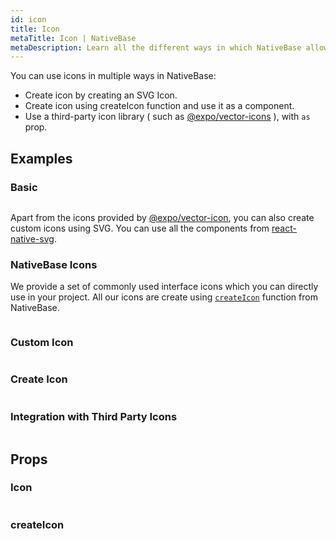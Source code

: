 ```yaml
---
id: icon
title: Icon
metaTitle: Icon | NativeBase
metaDescription: Learn all the different ways in which NativeBase allows you to use icons. Get to know more about creating custom icons and more icon functions in this document.
---
```


You can use icons in multiple ways in NativeBase:

- Create icon by creating an SVG Icon.
- Create icon using createIcon function and use it as a component.
- Use a third-party icon library ( such as [@expo/vector-icons](https://github.com/expo/vector-icons) ), with `as` prop.

## Examples

### Basic

```ComponentSnackPlayer path=components,primitives,Icon,Basic.tsx

```

Apart from the icons provided by [@expo/vector-icon](https://github.com/expo/vector-icons), you can also create custom icons using SVG. You can use all the components from [react-native-svg](https://github.com/react-native-svg/react-native-svg).

### NativeBase Icons

We provide a set of commonly used interface icons which you can directly use in your project. All our icons are create using [`createIcon`](icon#createicon) function from NativeBase.

```ComponentSnackPlayer path=components,primitives,Icon,AllIcons.tsx

```

### Custom Icon

```ComponentSnackPlayer path=components,primitives,Icon,CustomIcon.tsx

```

### Create Icon

```ComponentSnackPlayer path=components,primitives,Icon,CreateIcon.tsx

```

### Integration with Third Party Icons

```ComponentSnackPlayer path=components,primitives,Icon,ThirdPartyIcons.tsx

```

## Props

### Icon

```ComponentPropTable path=primitives,Icon,Icon.tsx  showStylingProps=true

```

### createIcon

```ComponentPropTable path=primitives,Icon,createIcon.tsx

```
